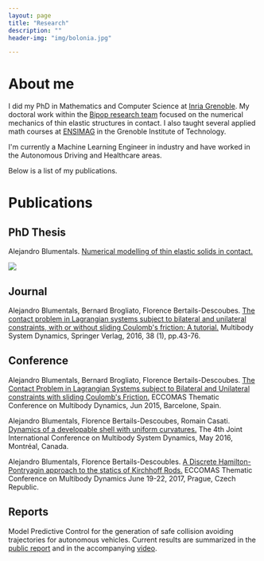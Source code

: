 ```yaml
---
layout: page
title: "Research"
description: ""
header-img: "img/bolonia.jpg"

---
```


# About me

I did my PhD in Mathematics and Computer Science at [Inria Grenoble](https://www.inria.fr/en/centre/grenoble/welcome-inria-grenoble-rhone-alpes). My doctoral work within the [Bipop research team](http://www.inrialpes.fr/bipop/) focused on the numerical mechanics of thin elastic structures in contact. I also taught several applied math courses at [ENSIMAG](http://ensimag.grenoble-inp.fr/l-ensimag/) in the Grenoble Institute of Technology.

I'm currently a Machine Learning Engineer in industry and have worked in the Autonomous Driving and Healthcare areas. 

Below is a list of my publications.

# Publications

## PhD Thesis
Alejandro Blumentals. [Numerical modelling of thin elastic solids in contact.](https://tel.archives-ouvertes.fr/tel-01682985/)

[![](http://img.youtube.com/vi/6Lc4SSCR22E/0.jpg)](http://www.youtube.com/watch?v=6Lc4SSCR22E "plectoneme")

## Journal

Alejandro Blumentals, Bernard Brogliato, Florence Bertails-Descoubes. [The contact problem in Lagrangian systems subject to bilateral and unilateral constraints, with or without sliding Coulomb's friction: A tutorial.](http://dx.doi.org/10.1007/s11044-016-9527-6) Multibody System Dynamics, Springer Verlag, 2016, 38 (1), pp.43-76.

## Conference

Alejandro Blumentals, Bernard Brogliato, Florence Bertails-Descoubes. [The Contact Problem in Lagrangian Systems subject to Bilateral and Unilateral constraints with sliding Coulomb's Friction.](https://hal.archives-ouvertes.fr/hal-01224915) ECCOMAS Thematic Conference on Multibody Dynamics, Jun 2015, Barcelone, Spain.

Alejandro Blumentals, Florence Bertails-Descoubes, Romain Casati. [Dynamics of a developable shell with uniform curvatures.](https://hal.inria.fr/hal-01311559) The 4th Joint International Conference on Multibody System Dynamics, May 2016, Montréal, Canada.

Alejandro Blumentals, Florence Bertails-Descoubles. [A Discrete Hamilton-Pontryagin approach to the statics of Kirchhoff Rods.](../papers/blumentals_bertails_abstract_MBD_2017_LaTeX.pdf) ECCOMAS Thematic Conference on Multibody Dynamics June 19-22, 2017, Prague, Czech Republic.

## Reports
Model Predictive Control for the generation of safe collision avoiding trajectories for autonomous vehicles. Current results are summarized in the [public report](../papers/autonobus_public_report.pdf) and in the accompanying [video](https://www.youtube.com/watch?v=vvs8lOsiN2I).

